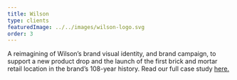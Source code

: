 ```yaml
---
title: Wilson
type: clients
featuredImage: ../../images/wilson-logo.svg
order: 3
---
```

A reimagining of Wilson’s brand visual identity, and brand campaign, to support a new product drop and the launch of the first brick and mortar retail location in the brand’s 108-year history. Read our full case study [here.](/)